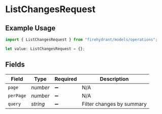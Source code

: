 # ListChangesRequest

## Example Usage

```typescript
import { ListChangesRequest } from "firehydrant/models/operations";

let value: ListChangesRequest = {};
```

## Fields

| Field                     | Type                      | Required                  | Description               |
| ------------------------- | ------------------------- | ------------------------- | ------------------------- |
| `page`                    | *number*                  | :heavy_minus_sign:        | N/A                       |
| `perPage`                 | *number*                  | :heavy_minus_sign:        | N/A                       |
| `query`                   | *string*                  | :heavy_minus_sign:        | Filter changes by summary |